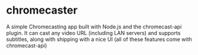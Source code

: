 # chromecaster
A simple Chromecasting app built with Node.js and the chromecast-api plugin. It can cast any video URL (including LAN servers) and supports subtitles, along with shipping with a nice UI (all of these features come with chromecast-api)
